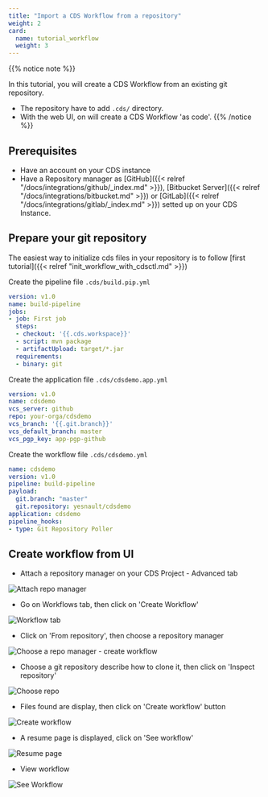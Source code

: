```yaml
---
title: "Import a CDS Workflow from a repository"
weight: 2
card: 
  name: tutorial_workflow
  weight: 3
---
```


{{% notice note %}}

In this tutorial, you will create a CDS Workflow from an existing git repository.

* The repository have to add `.cds/` directory.
* With the web UI, on will create a CDS Workflow 'as code'.
{{% /notice %}}

## Prerequisites

 * Have an account on your CDS instance
* Have a Repository manager as [GitHub]({{< relref "/docs/integrations/github/_index.md" >}}), [Bitbucket Server]({{< relref "/docs/integrations/bitbucket.md" >}}) or [GitLab]({{< relref "/docs/integrations/gitlab/_index.md" >}}) setted up on your CDS Instance. 
## Prepare your git repository

The easiest way to initialize cds files in your repository is to follow [first tutorial]({{< relref "init_workflow_with_cdsctl.md" >}})

Create the pipeline file `.cds/build.pip.yml`

```yml
version: v1.0
name: build-pipeline
jobs:
- job: First job
  steps:
  - checkout: '{{.cds.workspace}}'
  - script: mvn package
  - artifactUpload: target/*.jar
  requirements:
  - binary: git
```

Create the application file `.cds/cdsdemo.app.yml`

```yml
version: v1.0
name: cdsdemo
vcs_server: github
repo: your-orga/cdsdemo
vcs_branch: '{{.git.branch}}'
vcs_default_branch: master
vcs_pgp_key: app-pgp-github

```

Create the workflow file `.cds/cdsdemo.yml`

```yml
name: cdsdemo
version: v1.0
pipeline: build-pipeline
payload:
  git.branch: "master"
  git.repository: yesnault/cdsdemo
application: cdsdemo  
pipeline_hooks:
- type: Git Repository Poller
```


## Create workflow from UI

* Attach a repository manager on your CDS Project - Advanced tab

![Attach repo manager](/images/getting_started_create_wf_ascode_ui_0_repo.png?height=400px&classes=shadow)

* Go on Workflows tab, then click on 'Create Workflow'

![Workflow tab](/images/getting_started_create_wf_ascode_ui_1_wf_tab.png?height=400px&classes=shadow)

* Click on 'From repository', then choose a repository manager

![Choose a repo manager - create workflow](/images/getting_started_create_wf_ascode_ui_2_from_repo.png?height=400px&classes=shadow)

* Choose a git repository describe how to clone it, then click on 'Inspect repository'

![Choose repo](/images/getting_started_create_wf_ascode_ui_3_choose_repo.png?height=400px&classes=shadow)

* Files found are display, then click on 'Create workflow' button

![Create workflow](/images/getting_started_create_wf_ascode_ui_4_create_wf.png?height=400px&classes=shadow)

* A resume page is displayed, click on 'See workflow'

![Resume page](/images/getting_started_create_wf_ascode_ui_5_resume.png?height=400px&classes=shadow)

* View workflow

![See Workflow](/images/getting_started_create_wf_ascode_ui_6_see_workflow.png?height=400px&classes=shadow)
